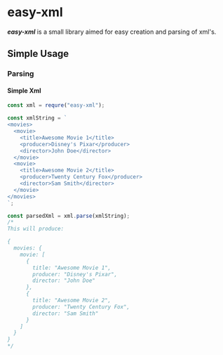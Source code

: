 # easy-xml

**_easy-xml_** is a small library aimed for easy creation and parsing of xml's.

## Simple Usage

### Parsing

#### Simple Xml

```javascript
const xml = requre("easy-xml");

const xmlString = `
<movies>
  <movie>
    <title>Awesome Movie 1</title>
    <producer>Disney's Pixar</producer>
    <director>John Doe</director>
  </movie>
  <movie>
    <title>Awesome Movie 2</title>
    <producer>Twenty Century Fox</producer>
    <director>Sam Smith</director>
  </movie>
</movies>
`;

const parsedXml = xml.parse(xmlString);
/*
This will produce:

{
  movies: {
    movie: [
      {
        title: "Awesome Movie 1",
        producer: "Disney's Pixar",
        director: "John Doe"
      },
      {
        title: "Awesome Movie 2",
        producer: "Twenty Century Fox",
        director: "Sam Smith"
      }
    ]
  }
}
*/
```
